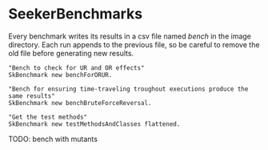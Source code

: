 # SeekerBenchmarks

Every benchmark writes its results in a csv file named *bench* in the image directory.
Each run appends to the previous file, so be careful to remove the old file before generating new results.

```Smalltalk 
"Bench to check for UR and OR effects"
SkBenchmark new benchForORUR.

"Bench for ensuring time-traveling troughout executions produce the same results"
SkBenchmark new benchBruteForceReversal.

"Get the test methods"
SkBenchmark new testMethodsAndClasses flattened.

```



TODO: bench with mutants
